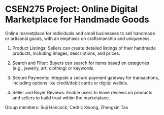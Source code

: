 # CSEN275 Project: Online Digital Marketplace for Handmade Goods
Online marketplace for individuals and small businesses to sell handmade or artisanal goods, with an emphasis on craftsmanship and uniqueness.
1. Product Listings: Sellers can create detailed
listings of their handmade products, including
images, descriptions, and prices.

2. Search and Filter: Buyers can search for items
based on categories (e.g., jewelry, art, clothing) or
keywords.

3. Secure Payments: Integrate a secure payment
gateway for transactions, including options like
credit/debit cards or digital wallets.

4. Seller and Buyer Reviews: Enable users to leave
reviews on products and sellers to build trust
within the marketplace.

Group members: Suji Hancock, Cedric Kwong, Zhengxin Tao
